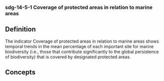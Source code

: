 ### sdg-14-5-1 Coverage of protected areas in relation to marine areas

## Definition

The indicator Coverage of protected areas in relation to marine areas shows temporal trends in the mean percentage of each important site for marine biodiversity
(i.e., those that contribute significantly to the global persistence of biodiversity) that is covered by designated protected areas.

## Concepts


